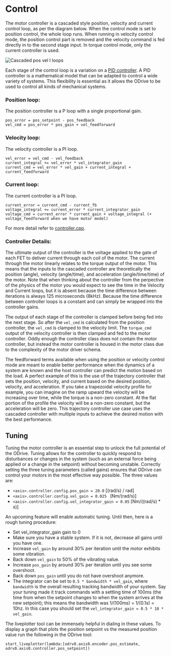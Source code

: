 # Control

The motor controller is a cascaded style position, velocity and current control loop, as per the diagram below. When the control mode is set to position control, the whole loop runs. When running in velocity control mode, the position control part is removed and the velocity command is fed directly in to the second stage input. In torque control mode, only the current controller is used.

![Cascaded pos vel I loops](controller_with_ff.png)

Each stage of the control loop is a variation on a [PID controller](https://en.wikipedia.org/wiki/PID_controller). A PID controller is a mathematical model that can be adapted to control a wide variety of systems. This flexibility is essential as it allows the ODrive to be used to control all kinds of mechanical systems.

### Position loop:
The position controller is a P loop with a single proportional gain.
```text
pos_error = pos_setpoint - pos_feedback
vel_cmd = pos_error * pos_gain + vel_feedforward
```

### Velocity loop:
The velocity controller is a PI loop.
```text
vel_error = vel_cmd - vel_feedback
current_integral += vel_error * vel_integrator_gain
current_cmd = vel_error * vel_gain + current_integral + current_feedforward
```

### Current loop:
The current controller is a PI loop.
```text
current_error = current_cmd - current_fb
voltage_integral += current_error * current_integrator_gain
voltage_cmd = current_error * current_gain + voltage_integral (+ voltage_feedforward when we have motor model)
```

For more detail refer to [controller.cpp](https://github.com/madcowswe/ODrive/blob/master/Firmware/MotorControl/controller.cpp#L86).

### Controller Details:
The ultimate output of the controller is the voltage applied to the gate of each FET to deliver current through each coil of the motor. The current through the motor linearly relates to the torque output of the motor. This means that the inputs to the cascaded controller are theoretically the position (angle), velocity (angle/time), and acceleration (angle/time/time) of the motor. Note that when thinking about the controller from the perpective of the physics of the motor you would expect to see the time in the Velocity and Current loops, but it is absent because the time difference between iterations is always 125 microseconds (8kHz). Because the time difference between controller loops is a constant and can simply be wrapped into the controller gains. 

The output of each stage of the controller is clamped before being fed into the next stage. So after the `vel_cmd` is calculated from the position controller, the `vel_cmd` is clamped to the velocity limit. The `torque_cmd` output of the velocity controller is then clamped and fed to the motor controller. Oddly enough the controller class does not contain the motor controller, but instead the motor controller is housed in the motor class due to the complexity of the motor driver schema.

The feedforward terms available when using the position or velocity control mode are meant to enable better performance when the dynamics of a system are known and the host controller can predict the motion based on the load. A perfect example of this is the use of the trajectory controller that sets the position, velocity, and current based on the desired position, velocity, and acceleration. If you take a trapezoidal velocity profile for example, you can imagine on the ramp upward the velocity will be increasing over time, while the torque is a non-zero constant. At the flat portion of the profile the velocity will be a non-zero constant, but the acceleration will be zero. This trajectory controller use case uses the cascaded controller with multiple inputs to achieve the desired motion with the best performance.  

## Tuning
Tuning the motor controller is an essential step to unlock the full potential of the ODrive. Tuning allows for the controller to quickly respond to disturbances or changes in the system (such as an external force being applied or a change in the setpoint) without becoming unstable. Correctly setting the three tuning parameters (called gains) ensures that ODrive can control your motors in the most effective way possible. The three values are:
* `<axis>.controller.config.pos_gain = 20.0` [(rad/s) / rad]
* `<axis>.controller.config.vel_gain = 0.025 ` [Nm/(rad/s)]
* `<axis>.controller.config.vel_integrator_gain = 0.05` [Nm/((rad/s) * s)]

An upcoming feature will enable automatic tuning. Until then, here is a rough tuning procedure:
* Set vel_integrator_gain gain to 0
* Make sure you have a stable system. If it is not, decrease all gains until you have one.
* Increase `vel_gain` by around 30% per iteration until the motor exhibits some vibration.
* Back down `vel_gain` to 50% of the vibrating value.
* Increase `pos_gain` by around 30% per iteration until you see some overshoot.
* Back down `pos_gain` until you do not have overshoot anymore.
* The integrator can be set to `0.5 * bandwidth * vel_gain`, where `bandwidth` is the overall resulting tracking bandwidth of your system. Say your tuning made it track commands with a settling time of 100ms (the time from when the setpoint changes to when the system arrives at the new setpoint); this means the bandwidth was 1/(100ms) = 1/(0.1s) = 10hz. In this case you should set the `vel_integrator_gain = 0.5 * 10 * vel_gain`.

The liveplotter tool can be immensely helpful in dialing in these values. To display a graph that plots the position setpoint vs the measured position value run the following in the ODrive tool:

`start_liveplotter(lambda:[odrv0.axis0.encoder.pos_estimate, odrv0.axis0.controller.pos_setpoint])` 
